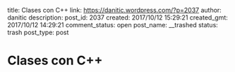 title: Clases con C++
link: https://danitic.wordpress.com/?p=2037
author: danitic
description: 
post_id: 2037
created: 2017/10/12 15:29:21
created_gmt: 2017/10/12 14:29:21
comment_status: open
post_name: __trashed
status: trash
post_type: post

# Clases con C++

